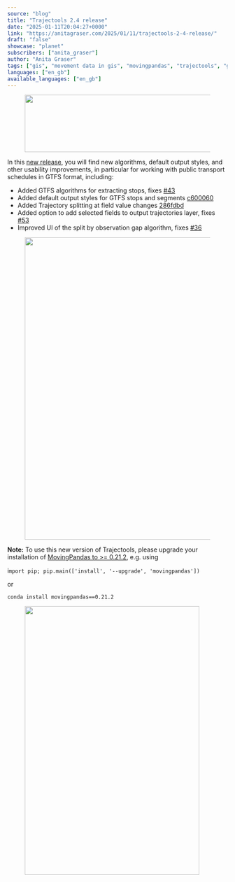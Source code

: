 ```yaml
---
source: "blog"
title: "Trajectools 2.4 release"
date: "2025-01-11T20:04:27+0000"
link: "https://anitagraser.com/2025/01/11/trajectools-2-4-release/"
draft: "false"
showcase: "planet"
subscribers: ["anita_graser"]
author: "Anita Graser"
tags: ["gis", "movement data in gis", "movingpandas", "trajectools", "gtfs", "movement data", "public transport", "qgis"]
languages: ["en_gb"]
available_languages: ["en_gb"]
---
```


<figure class="wp-block-image size-large"><img alt="" class="wp-image-9007" height="131" src="https://anitagraser.com/wp-content/uploads/2024/05/trajectools2.png?w=545" width="545" /></figure>



<p>In this <a href="https://github.com/movingpandas/qgis-trajectools/releases/tag/v2.4">new release</a>, you will find new algorithms, default output styles, and other usability improvements, in particular for working with public transport schedules in GTFS format, including:</p>



<ul class="wp-block-list">
<li>Added GTFS algorithms for extracting stops, fixes <a href="https://github.com/movingpandas/qgis-trajectools/issues/43">#43</a></li>



<li>Added default output styles for GTFS stops and segments <a href="https://github.com/movingpandas/qgis-trajectools/commit/c6000600da91b616b474e0dd627bae26d93e874c">c600060</a></li>



<li>Added Trajectory splitting at field value changes <a href="https://github.com/movingpandas/qgis-trajectools/commit/286fdbdda5e39d00e257dfef53b32b4eddc408f7">286fdbd</a></li>



<li>Added option to add selected fields to output trajectories layer, fixes <a href="https://github.com/movingpandas/qgis-trajectools/issues/53">#53</a></li>



<li>Improved UI of the split by observation gap algorithm, fixes <a href="https://github.com/movingpandas/qgis-trajectools/issues/36">#36</a></li>
</ul>



<figure class="wp-block-image size-large"><a href="https://anitagraser.com/wp-content/uploads/2025/01/image-1.png"><img alt="" class="wp-image-9364" height="691" src="https://anitagraser.com/wp-content/uploads/2025/01/image-1.png?w=1024" width="1024" /></a></figure>



<p><strong>Note:</strong> To use this new version of Trajectools, please upgrade your installation of <a href="https://github.com/movingpandas/movingpandas/releases">MovingPandas to &gt;= 0.21.2</a>, e.g. using</p>



<p>i<code>mport pip; pip.main(['install', '--upgrade', 'movingpandas'])</code></p>



<p>or</p>



<p><code>conda install movingpandas==0.21.2</code></p>



<p></p>



<figure class="wp-block-image size-large"><img alt="" class="wp-image-9358" height="614" src="https://anitagraser.com/wp-content/uploads/2025/01/image.png?w=399" width="399" /></figure>

